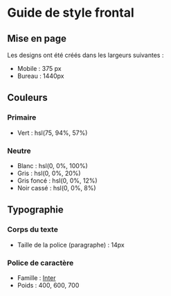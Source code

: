 # Guide de style frontal

## Mise en page

Les designs ont été créés dans les largeurs suivantes :

- Mobile : 375 px
- Bureau : 1440px

## Couleurs

### Primaire

- Vert : hsl(75, 94%, 57%)

### Neutre

- Blanc : hsl(0, 0%, 100%)
- Gris : hsl(0, 0%, 20%)
- Gris foncé : hsl(0, 0%, 12%)
- Noir cassé : hsl(0, 0%, 8%)

## Typographie

### Corps du texte

- Taille de la police (paragraphe) : 14px

### Police de caractère

- Famille : [Inter](https://fonts.google.com/specimen/Inter)
- Poids : 400, 600, 700